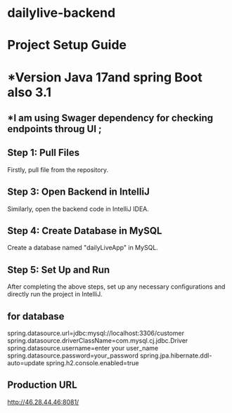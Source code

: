 # dailylive-backend
# Project Setup Guide
# *Version Java 17and spring Boot also 3.1

## *I am using Swager dependency for checking endpoints throug UI ;
## Step 1: Pull Files
Firstly, pull file from the repository.


## Step 3: Open Backend in IntelliJ
Similarly, open the backend code in IntelliJ IDEA.

## Step 4: Create Database in MySQL
Create a database named "dailyLiveApp" in MySQL.

## Step 5: Set Up and Run
After completing the above steps, set up any necessary configurations and directly run the project in IntelliJ.



##  for database
spring.datasource.url=jdbc:mysql://localhost:3306/customer
spring.datasource.driverClassName=com.mysql.cj.jdbc.Driver
spring.datasource.username=enter your user_name
spring.datasource.password=your_password
spring.jpa.hibernate.ddl-auto=update
spring.h2.console.enabled=true

## Production URL
http://46.28.44.46:8081/
